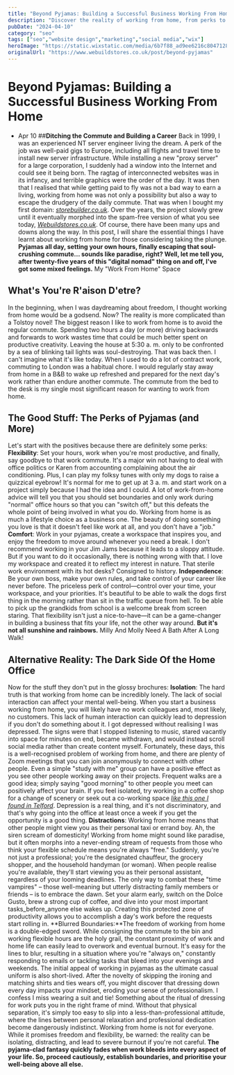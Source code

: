 ```yaml
---
title: "Beyond Pyjamas: Building a Successful Business Working From Home"
description: "Discover the reality of working from home, from perks to pitfalls. Learn how to build a successful business working from home today!"
pubDate: "2024-04-10"
category: "seo"
tags: ["seo","website design","marketing","social media","wix"]
heroImage: "https://static.wixstatic.com/media/6b7f88_ad9ee6216c804712864f81e6ae14eb27~mv2.jpg/v1/fill/w_740,h_420,al_c,q_90,usm_0.66_1.00_0.01,enc_avif,quality_auto/6b7f88_ad9ee6216c804712864f81e6ae14eb27~mv2.jpg"
originalUrl: "https://www.webuildstores.co.uk/post/beyond-pyjamas"
---
```


# Beyond Pyjamas: Building a Successful Business Working From Home
 * Apr 10
##**Ditching the Commute and Building a Career**
Back in 1999, I was an experienced NT server engineer living the dream. A perk of the job was well-paid gigs to Europe, including all flights and travel time to install new server infrastructure.
While installing a new "proxy server" for a large corporation, I suddenly had a window into the Internet and could see it being born. The ragtag of interconnected websites was in its infancy, and terrible graphics were the order of the day.
It was then that I realised that while getting paid to fly was not a bad way to earn a living, working from home was not only a possibility but also a way to escape the drudgery of the daily commute.
That was when I bought my first domain: [_storebuilder.co.uk_](http://storebuilder.co.uk).
Over the years, the project slowly grew until it eventually morphed into the spam-free version of what you see today, [_Webuildstores.co.uk_](http://Webuildstores.co.uk).
Of course, there have been many ups and downs along the way. In this post, I will share the essential things I have learnt about working from home for those considering taking the plunge.
**Pyjamas all day, setting your own hours, finally escaping that soul-crushing commute... sounds like paradise, right? Well, let me tell you, after twenty-five years of this "digital nomad" thing on and off, I've got some mixed feelings.**
My "Work From Home" Space
## What's You're R'aison D'etre?
In the beginning, when I was daydreaming about freedom, I thought working from home would be a godsend. Now? The reality is more complicated than a Tolstoy novel!
The biggest reason I like to work from home is to avoid the regular commute. Spending two hours a day (or more) driving backwards and forwards to work wastes time that could be much better spent on productive creativity.
Leaving the house at 5:30 a. m. only to be confronted by a sea of blinking tail lights was soul-destroying. That was back then. I can't imagine what it's like today.
When I used to do a lot of contract work, commuting to London was a habitual chore. I would regularly stay away from home in a B&B to wake up refreshed and prepared for the next day's work rather than endure another commute.
The commute from the bed to the desk is my single most significant reason for wanting to work from home.
## The Good Stuff: The Perks of Pyjamas (and More)
Let's start with the positives because there are definitely some perks:
**Flexibility**: Set your hours, work when you're most productive, and finally, say goodbye to that work commute.
It's a major win not having to deal with office politics or Karen from accounting complaining about the air conditioning. Plus, I can play my folksy tunes with only my dogs to raise a quizzical eyebrow!
It's normal for me to get up at 3 a. m. and start work on a project simply because I had the idea and I could. A lot of work-from-home advice will tell you that you should set boundaries and only work during "normal" office hours so that you can "switch off," but this defeats the whole point of being involved in what you do.
Working from home is as much a lifestyle choice as a business one. The beauty of doing something you love is that it doesn't feel like work at all, and you don't have a "job."
**Comfort**: Work in your pyjamas, create a workspace that inspires you, and enjoy the freedom to move around whenever you need a break.
I don't recommend working in your Jim Jams because it leads to a sloppy attitude. But if you want to do it occasionally, there is nothing wrong with that. I love my workspace and created it to reflect my interest in nature. That sterile work environment with its hot desks? Consigned to history.
**Independence**: Be your own boss, make your own rules, and take control of your career like never before.
The priceless perk of control—control over your time, your workspace, and your priorities. It's beautiful to be able to walk the dogs first thing in the morning rather than sit in the traffic queue from hell. To be able to pick up the grandkids from school is a welcome break from screen staring.
That flexibility isn't just a nice-to-have—it can be a game-changer in building a business that fits your life, not the other way around.
**But it's not all sunshine and rainbows.**
Milly And Molly Need A Bath After A Long Walk!
## Alternative Reality: The Dark Side Of the Home Office
Now for the stuff they don't put in the glossy brochures:
**Isolation**: The hard truth is that working from home can be incredibly lonely. The lack of social interaction can affect your mental well-being.
When you start a business working from home, you will likely have no work colleagues and, most likely, no customers. This lack of human interaction can quickly lead to depression if you don't do something about it.
I got depressed without realising I was depressed. The signs were that I stopped listening to music, stared vacantly into space for minutes on end, became withdrawn, and would instead scroll social media rather than create content myself.
Fortunately, these days, this is a well-recognised problem of working from home, and there are plenty of Zoom meetings that you can join anonymously to connect with other people. Even a simple "study with me" group can have a positive effect as you see other people working away on their projects.
Frequent walks are a good idea; simply saying "good morning" to other people you meet can positively affect your brain.
If you feel isolated, try working in a coffee shop for a change of scenery or seek out a co-working space [_like this one I found in Telford_](https://hubblehq.com/coworking/united-kingdom/telford).
Depression is a real thing, and it's not discriminatory, and that's why going into the office at least once a week if you get the opportunity is a good thing.
**Distractions**: Working from home means that other people might view you as their personal taxi or errand boy.
Ah, the siren scream of domesticity! Working from home might sound like paradise, but it often morphs into a never-ending stream of requests from those who think your flexible schedule means you're always "free."
Suddenly, you're not just a professional; you're the designated chauffeur, the grocery shopper, and the household handyman (or woman). When people realise you're available, they'll start viewing you as their personal assistant, regardless of your looming deadlines.
The only way to combat these "time vampires" – those well-meaning but utterly distracting family members or friends – is to embrace the dawn. Set your alarm early, switch on the Dolce Gusto, brew a strong cup of coffee, and dive into your most important tasks_before_anyone else wakes up.
Creating this protected zone of productivity allows you to accomplish a day's work before the requests start rolling in.
**Blurred Boundaries:**The freedom of working from home is a double-edged sword. While consigning the commute to the bin and working flexible hours are the holy grail, the constant proximity of work and home life can easily lead to overwork and eventual burnout.
It's easy for the lines to blur, resulting in a situation where you're "always on," constantly responding to emails or tackling tasks that bleed into your evenings and weekends.
The initial appeal of working in pyjamas as the ultimate casual uniform is also short-lived. After the novelty of skipping the ironing and matching shirts and ties wears off, you might discover that dressing down every day impacts your mindset, eroding your sense of professionalism.
I confess I miss wearing a suit and tie! Something about the ritual of dressing for work puts you in the right frame of mind.
Without that physical separation, it's simply too easy to slip into a less-than-professional attitude, where the lines between personal relaxation and professional dedication become dangerously indistinct.
Working from home is not for everyone. While it promises freedom and flexibility, be warned: the reality can be isolating, distracting, and lead to severe burnout if you're not careful.
**The pyjama-clad fantasy quickly fades when work bleeds into every aspect of your life. So, proceed cautiously, establish boundaries, and prioritise your well-being above all else.**
